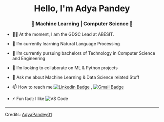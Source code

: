 <h1 align="center"> Hello, I'm Adya Pandey</h1>
<h3 align="center">🚀 Machine Learning | Computer Science 🚀</h3>


- 👨‍🎓 At the moment, I am the GDSC Lead at ABESIT.
- 🔭 I’m currently learning Natural Language Processing
- 🌱 I’m currently pursuing bachelors of Technology in Computer Science and Engineering
- 👯 I’m looking to collaborate on ML & Python projects
- 💬 Ask me about Machine Learning & Data Science related Stuff
- 📫 How to reach me:[![Linkedin Badge](https://img.shields.io/badge/-LinkedIn-blue?style=flat-square&logo=Linkedin&logoColor=white&link=)](https://www.linkedin.com/in/adya-pandey-593393170/) 
, [![Gmail Badge](https://img.shields.io/badge/-Gmail-c14438?style=flat-square&logo=Gmail&logoColor=white&link=mailto:shuklaraghav321.com)](mailto:iafadya01@gmail.com)

- ⚡ Fun fact: I like ![VS Code](http://img.shields.io/badge/-VS%20Code-007ACC?style=flat-square&logo=visual-studio-code&logoColor=ffffff)


----
Credits: [AdyaPandey01](https://github.com/AdyaPandey01)
